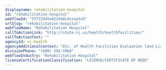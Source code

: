 ```yaml
---
displayname: rehabilitation-hospital
id: "rehabilitation-hospital"
webflowId: "5f772945e022948cdceaa5c6"
urlSlug: "rehabilitation-hospital"
webflowName: "Rehabilitation Hospital"
callToActionLink: "http://state.nj.us/health/healthfacilities/"
callToActionText: ""
agencyId: nj-health
agencyAdditionalContext: "Div. of Health Facilities Evaluation land Licensing, Certificate of Need and Health Care Facility Licensure"
divisionPhone: "(609) 292-5960"
webflowIndustry: "Rehabilitation Hospital"
licenseCertificationClassification: "LICENSE/CERTIFICATE OF NEED"
---
```

